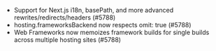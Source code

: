 - Support for Next.js i18n, basePath, and more advanced rewrites/redirects/headers (#5788)
- hosting.frameworksBackend now respects omit: true (#5788)
- Web Frameworks now memoizes framework builds for single builds across multiple hosting sites (#5788)
